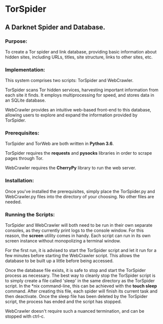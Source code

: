 # TorSpider

## A Darknet Spider and Database.

### Purpose:

To create a Tor spider and link database, providing basic information about hidden sites, including URLs, titles, site structure, links to other sites, etc.

### Implementation:

This system comprises two scripts: TorSpider and WebCrawler.

TorSpider scans Tor hidden services, harvesting important information from each site it finds. It employs multiprocessing for speed, and stores data in an SQLite database.

WebCrawler provides an intuitive web-based front-end to this database, allowing users to explore and expand the information provided by TorSpider.

### Prerequisites:

TorSpider and TorWeb are both written in **Python 3.6**.

TorSpider requires the **requests** and **pysocks** libraries in order to scrape pages through Tor.

WebCrawler requires the **CherryPy** library to run the web server.

### Installation:

Once you've installed the prerequisites, simply place the TorSpider.py and WebCrawler.py files into the directory of your choosing. No other files are needed.

### Running the Scripts:

TorSpider and WebCrawler will both need to be run in their own separate consoles, as they currently print logs to the console window. For this reason, the **screen** utility comes in handy. Each script can run in its own screen instance without monopolizing a terminal window.

For the first run, it is advised to start the TorSpider script and let it run for a few minutes before starting the WebCrawler script. This allows the database to be built up a little before being accessed.

Once the database file exists, it is safe to stop and start the TorSpider process as necessary. The best way to cleanly stop the TorSpider script is to simply create a file called 'sleep' in the same directory as the TorSpider script. In the *nix command-line, this can be achieved with the **touch sleep** command. After creating this file, each spider will finish its current task and then deactivate. Once the sleep file has been deleted by the TorSpider script, the process has ended and the script has stopped.

WebCrawler doesn't require such a nuanced termination, and can be stopped with ctrl-c.